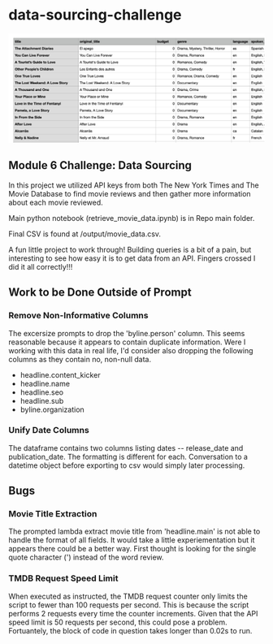 # data-sourcing-challenge

![Final Dataframe Snapshot](/output/df_demo_image.jpg)

## Module 6 Challenge: Data Sourcing

In this project we utilized API keys from both The New York Times and The Movie Database to find movie reviews and then gather more information about each movie reviewed.

Main python notebook (retrieve_movie_data.ipynb) is in Repo main folder.

Final CSV is found at /output/movie_data.csv.

A fun little project to work through! Building queries is a bit of a pain, but interesting to see how easy it is to get data from an API. Fingers crossed I did it all correctly!!!

## Work to be Done Outside of Prompt

### Remove Non-Informative Columns

The excersize prompts to drop the 'byline.person' column. This seems reasonable because it appears to contain duplicate information. Were I working with this data in real life, I'd consider also dropping the following columns as they contain no, non-null data.
- headline.content_kicker
- headline.name
- headline.seo
- headline.sub
- byline.organization

### Unify Date Columns

The dataframe contains two columns listing dates -- release_date and publication_date. The formatting is different for each. Conversation to a datetime object before exporting to csv would simply later processing.

## Bugs

### Movie Title Extraction

The prompted lambda extract movie title from 'headline.main' is not able to handle the format of all fields. It would take a little experiementation but it appears there could be a better way. First thought is looking for the single quote character (') instead of the word review.

### TMDB Request Speed Limit
When executed as instructed, the TMDB request counter only limits the script to fewer than 100 requests per second. This is because the script performs 2 requests every time the counter increments. Given that the API speed limit is 50 requests per second, this could pose a problem. Fortuantely, the block of code in question takes longer than 0.02s to run.
